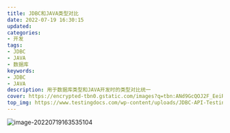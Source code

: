 ```yaml
---
title: JDBC和JAVA类型对比
date: 2022-07-19 16:30:15
updated:
categories: 
- 开发
tags: 
- JDBC
- JAVA
- 数据库
keywords:
- JDBC
- JAVA
description: 用于数据库类型和JAVA开发时的类型对比统一
cover: https://encrypted-tbn0.gstatic.com/images?q=tbn:ANd9GcQOJ2F_EeiRUfekQGMAUz6lsx4iYWZydSk8fKJk5lnK1aXvgfY_hHv7b1U-eXoRGJIMIQE&usqp=CAU
top_img: https://www.testingdocs.com/wp-content/uploads/JDBC-API-TestingDocs.jpeg
---
```


![image-20220719163535104](https://cdn.jsdelivr.net/gh/01Petard/imageURL@main/img/f8ff9721f7d0ac307b91bf70e9020874ad734f75.png)